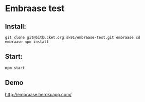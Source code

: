 Embraase test
==============


Install:
--------

`
git clone git@bitbucket.org:sk91/embraase-test.git embraase
cd embraase
npm install
`


Start:
-------

`npm start`

Demo
-----

http://embraase.herokuapp.com/